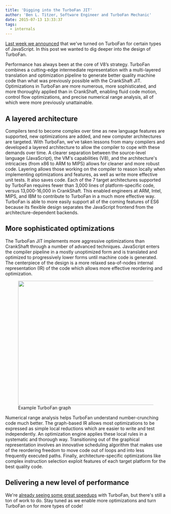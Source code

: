 ```yaml
---
title: 'Digging into the TurboFan JIT'
author: 'Ben L. Titzer, Software Engineer and TurboFan Mechanic'
date: 2015-07-13 13:33:37
tags:
  - internals
---
```

[Last week we announced](https://blog.chromium.org/2015/07/revving-up-javascript-performance-with.html) that we've turned on TurboFan for certain types of JavaScript. In this post we wanted to dig deeper into the design of TurboFan.

Performance has always been at the core of V8’s strategy. TurboFan combines a cutting-edge intermediate representation with a multi-layered translation and optimization pipeline to generate better quality machine code than what was previously possible with the CrankShaft JIT. Optimizations in TurboFan are more numerous, more sophisticated, and more thoroughly applied than in CrankShaft, enabling fluid code motion, control flow optimizations, and precise numerical range analysis, all of which were more previously unattainable.

## A layered architecture

Compilers tend to become complex over time as new language features are supported, new optimizations are added, and new computer architectures are targeted. With TurboFan, we've taken lessons from many compilers and developed a layered architecture to allow the compiler to cope with these demands over time. A clearer separation between the source-level language (JavaScript), the VM's capabilities (V8), and the architecture's intricacies (from x86 to ARM to MIPS) allows for cleaner and more robust code. Layering allows those working on the compiler to reason locally when implementing optimizations and features, as well as write more effective unit tests. It also saves code. Each of the 7 target architectures supported by TurboFan requires fewer than 3,000 lines of platform-specific code, versus 13,000-16,000 in CrankShaft. This enabled engineers at ARM, Intel, MIPS, and IBM to contribute to TurboFan in a much more effective way. TurboFan is able to more easily support all of the coming features of ES6 because its flexible design separates the JavaScript frontend from the architecture-dependent backends.

## More sophisticated optimizations

The TurboFan JIT implements more aggressive optimizations than CrankShaft through a number of advanced techniques. JavaScript enters the compiler pipeline in a mostly unoptimized form and is translated and optimized to progressively lower forms until machine code is generated. The centerpiece of the design is a more relaxed sea-of-nodes internal representation (IR) of the code which allows more effective reordering and optimization.

<figure>
  <img src="/_img/turbofan-jit/example-graph.png" width="841" height="388" alt="" loading="lazy">
  <figcaption>Example TurboFan graph</figcaption>
</figure>

Numerical range analysis helps TurboFan understand number-crunching code much better. The graph-based IR allows most optimizations to be expressed as simple local reductions which are easier to write and test independently. An optimization engine applies these local rules in a systematic and thorough way. Transitioning out of the graphical representation involves an innovative scheduling algorithm that makes use of the reordering freedom to move code out of loops and into less frequently executed paths. Finally, architecture-specific optimizations like complex instruction selection exploit features of each target platform for the best quality code.

## Delivering a new level of performance

We're [already seeing some great speedups](https://blog.chromium.org/2015/07/revving-up-javascript-performance-with.html) with TurboFan, but there's still a ton of work to do. Stay tuned as we enable more optimizations and turn TurboFan on for more types of code!
